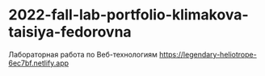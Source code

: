 # 2022-fall-lab-portfolio-klimakova-taisiya-fedorovna
Лабораторная работа по Веб-технологиям
https://legendary-heliotrope-6ec7bf.netlify.app
